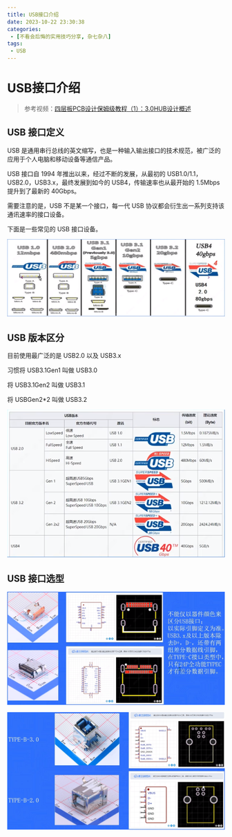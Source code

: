 ```yaml
---
title: USB接口介绍
date: 2023-10-22 23:30:38
categories:
 - [不看会后悔的实用技巧分享, 杂七杂八]
tags: 
 - USB
---
```


# USB接口介绍

> 参考视频：[四层板PCB设计保姆级教程（1）：3.0HUB设计概述](https://www.bilibili.com/video/BV1nj411v7Lu/)

## USB 接口定义

USB 是通用串行总线的英文缩写，也是一种输入输出接口的技术规范，被广泛的应用于个人电脑和移动设备等通信产品。

USB 接口自 1994 年推出以来，经过不断的发展，从最初的 USB1.0/1.1，USB2.0，USB3.x，最终发展到如今的 USB4，传输速率也从最开始的 1.5Mbps 提升到了最新的 40Gbps。

需要注意的是，USB 不是某一个接口，每一代 USB 协议都会衍生出一系列支持该通讯速率的接口设备。

下面是一些常见的 USB 接口设备。

​![image](assets/image-20231020220413-onu3xwd.png)​

## USB 版本区分

目前使用最广泛的是 USB2.0 以及 USB3.x

习惯将 USB3.1Gen1 叫做 USB3.0

将 USB3.1Gen2 叫做 USB3.1

将 USBGen2*2 叫做 USB3.2

​![image](assets/image-20231020220759-nsljzuq.png)​

## USB 接口选型

​![image](assets/image-20231020221041-ce0pt9x.png)​

​![image](assets/image-20231020221136-nzitdyf.png)​
